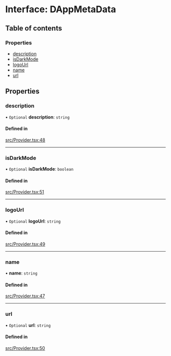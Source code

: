 # Interface: DAppMetaData

## Table of contents

### Properties

- [description](../wiki/DAppMetaData#description)
- [isDarkMode](../wiki/DAppMetaData#isdarkmode)
- [logoUrl](../wiki/DAppMetaData#logourl)
- [name](../wiki/DAppMetaData#name)
- [url](../wiki/DAppMetaData#url)

## Properties

### description

• `Optional` **description**: `string`

#### Defined in

[src/Provider.tsx:48](https://github.com/thirdweb-dev/react/blob/945f587/src/Provider.tsx#L48)

___

### isDarkMode

• `Optional` **isDarkMode**: `boolean`

#### Defined in

[src/Provider.tsx:51](https://github.com/thirdweb-dev/react/blob/945f587/src/Provider.tsx#L51)

___

### logoUrl

• `Optional` **logoUrl**: `string`

#### Defined in

[src/Provider.tsx:49](https://github.com/thirdweb-dev/react/blob/945f587/src/Provider.tsx#L49)

___

### name

• **name**: `string`

#### Defined in

[src/Provider.tsx:47](https://github.com/thirdweb-dev/react/blob/945f587/src/Provider.tsx#L47)

___

### url

• `Optional` **url**: `string`

#### Defined in

[src/Provider.tsx:50](https://github.com/thirdweb-dev/react/blob/945f587/src/Provider.tsx#L50)
